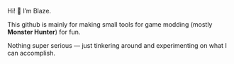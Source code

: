 Hi! 👋 I’m Blaze. 

This github is mainly for making small tools for game modding (mostly **Monster Hunter**) for fun. 

Nothing super serious — just tinkering around and experimenting on what I can accomplish.
